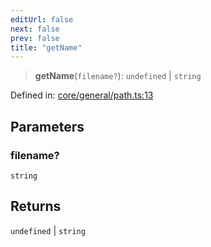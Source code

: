 ```yaml
---
editUrl: false
next: false
prev: false
title: "getName"
---
```


> **getName**(`filename?`): `undefined` \| `string`

Defined in: [core/general/path.ts:13](https://github.com/datisthq/dpkit/blob/5891634de8175d14853313e208ffbae144fd78eb/core/general/path.ts#L13)

## Parameters

### filename?

`string`

## Returns

`undefined` \| `string`
